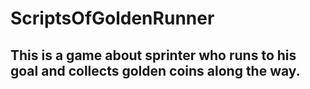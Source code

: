# ScriptsOfGoldenRunner
## This is a game about sprinter who runs to his goal and collects golden coins along the way.
